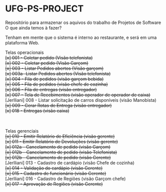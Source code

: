 # UFG-PS-PROJECT
Repositório para armazenar os aquivos do trabalho de Projetos de Software
O que ainda temos à fazer?

Tenham em mente que o sistema é interno ao restaurante, e será em uma plataforma Web.

Telas operacionais
</br><strike>[x] 001 - Coletar pedido        		(Visão telefonista)</strike>
</br><strike>[x] 002 - Coletar pedido        		(Visão Garçom)</strike>
</br><strike>[x] 003 - Listar Pedidos abertos		(Visão garçom)</strike>
</br><strike>[x] 003a- Listar Pedidos abertos		(Visão telefonista)</strike>
</br><strike>[x] 004 - Fila de pedidos 	  			(visão garçom bebida)</strike>
</br><strike>[x] 005 - Fila de pedidos 	  			(visão chefe de cozinha)</strike>
</br><strike>[x] 006 - Fila de entregas      		(visão entregador)</strike>
</br><strike>[x] 007 - Tela de Recebimentos  		(visão operador de operador de caixa)</strike>
</br>[Jerlliani] 008 - Listar solicitação de carros disponíveis (visão Manobista)
</br><strike>[x] 009 - Gerar Rotas de Entrega		(visão entregador)</strike>
</br><strike>[x] 018 - Entregas 						(visão caixa)</strike>


</br>
</br>Telas gerenciais
</br><strike>[x] 010 - Emitir Relatório de Eficiência (visão gerente)</strike>
</br><strike>[x] 011 - Emitir Relatório de Devoluções (visão gerente)</strike>
</br><strike>[x] 012a - Cancelamento de pedido 		 (visão Garçom)</strike>
</br><strike>[x] 012b - Cancelamento de pedido 		 (visão Telefonista)</strike>
</br><strike>[x] 012b - Cancelamento de pedido 		 (visão Gerente)</strike>
</br>[Jerlliani] 013 - Cadastro de cardápio			 (visão Chefe de cozinha)
</br><strike>[x] 014 - Validação do cardápio			 (visão Gerente)</strike>
</br><strike>[x] 015 - Cadastro de funcionário		 (visão Gerente)</strike>
</br>[Jerlliani] 016 - Cadastro de Regiões			 (visão Garçom chefe)
</br><strike>[x] 017 - Aprovação de Regiões			 (visão Gerente)</strike>


